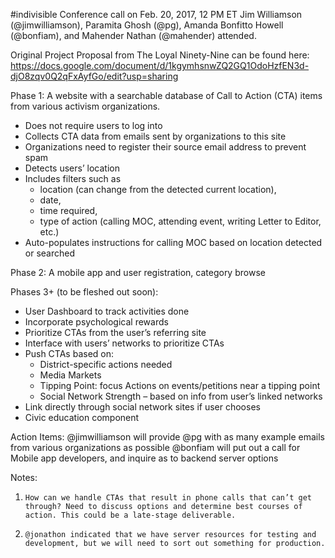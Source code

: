#indivisible Conference call on Feb. 20, 2017, 12 PM ET
Jim Williamson (@jimwilliamson), Paramita Ghosh (@pg), Amanda Bonfitto Howell (@bonfiam), and Mahender Nathan (@mahender) attended.
 
Original Project Proposal from The Loyal Ninety-Nine can be found here: https://docs.google.com/document/d/1kgymhsnwZQ2GQ1OdoHzfEN3d-djO8zqv0Q2qFxAyfGo/edit?usp=sharing
 
Phase 1: A website with a searchable database of Call to Action (CTA) items from various activism organizations.
* Does not require users to log into
* Collects CTA data from emails sent by organizations to this site
* Organizations need to register their source email address to prevent spam
* Detects users’ location
* Includes filters such as
  * location (can change from the detected current location),
  * date,
  * time required,
  * type of action (calling MOC, attending event, writing Letter to Editor, etc.)
* Auto-populates instructions for calling MOC based on location detected or searched
 
Phase 2: A mobile app and user registration, category browse
 
Phases 3+ (to be fleshed out soon):
* User Dashboard to track activities done
* Incorporate psychological rewards
* Prioritize CTAs from the user’s referring site
* Interface with users’ networks to prioritize CTAs
* Push CTAs based on:  
  * District-specific actions needed
  * Media Markets
  * Tipping Point: focus Actions on events/petitions near a tipping point
  * Social Network Strength – based on info from user’s linked networks
* Link directly through social network sites if user chooses
* Civic education component
 
Action Items:
@jimwilliamson will provide @pg with as many example emails from various organizations as possible
@bonfiam will put out a call for Mobile app developers, and inquire as to backend server options
 
Notes:
1.     How can we handle CTAs that result in phone calls that can’t get through? Need to discuss options and determine best courses of action. This could be a late-stage deliverable.
 
2.     @jonathon indicated that we have server resources for testing and development, but we will need to sort out something for production.
